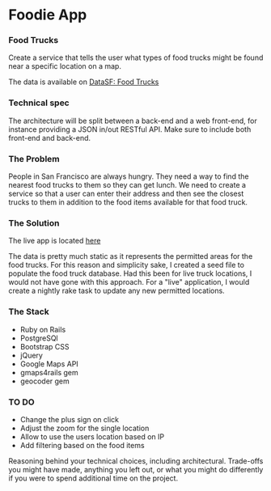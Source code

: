 # Foodie App

### Food Trucks

Create a service that tells the user what types of food trucks might be found near a specific location on a map.

The data is available on [DataSF: Food Trucks](https://data.sfgov.org/Economy-and-Community/Mobile-Food-Facility-Permit/rqzj-sfat)

### Technical spec

The architecture will be split between a back-end and a web front-end, for instance providing a JSON in/out RESTful API. Make sure to include both front-end and back-end.

### The Problem

People in San Francisco are always hungry.  They need a way to find the nearest food trucks to them so they can get lunch.  We need to create a service so that a user can enter their address and then see the closest trucks to them in addition to the food items available for that food truck.

### The Solution

The live app is located [here](http://sffoodie.herokuapp.com/)

The data is pretty much static as it represents the permitted areas for the food trucks.  For this reason and simplicity sake, I created a seed file to populate the food truck database.  Had this been for live truck locations, I would not have gone with this approach.  For a "live" application, I would create a nightly rake task to update any new permitted locations.

### The Stack
+ Ruby on Rails
+ PostgreSQl
+ Bootstrap CSS
+ jQuery
+ Google Maps API
+ gmaps4rails gem
+ geocoder gem


### TO DO
+ Change the plus sign on click
+ Adjust the zoom for the single location
+ Allow to use the users location based on IP
+ Add filtering based on the food items

Reasoning behind your technical choices, including architectural. Trade-offs you might have made, anything you left out, or what you might do differently if you were to spend additional time on the project.